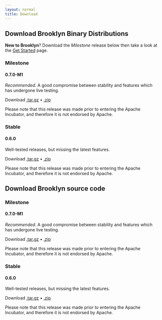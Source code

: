 ```yaml
---
layout: normal
title: Download
---
```


## Download Brooklyn Binary Distributions

**New to Brooklyn**? Download the *Milestone* release below then take a look
at the [Get Started](quickstart/) page.

<div class="row">
<div class="col-md-6" markdown="1">

### Milestone

#### 0.7.0-M1
*Recommended*. A good compromise between stability and features which has undergone live testing.

Download [.tar.gz](http://search.maven.org/remotecontent?filepath=io/brooklyn/brooklyn-dist/0.7.0-M1/brooklyn-dist-0.7.0-M1-dist.tar.gz)
&bull; [.zip](http://search.maven.org/remotecontent?filepath=io/brooklyn/brooklyn-dist/0.7.0-M1/brooklyn-dist-0.7.0-M1-dist.zip)

Please note that this release was made prior to entering the Apache Incubator, and therefore it is not endorsed by Apache.

</div>
<div class="col-md-6" markdown="1">

### Stable

#### 0.6.0
Well-tested releases, but missing the latest features.

Download [.tar.gz](http://search.maven.org/remotecontent?filepath=io/brooklyn/brooklyn-dist/0.6.0/brooklyn-dist-0.6.0-dist.tar.gz)
&bull; [.zip](http://search.maven.org/remotecontent?filepath=io/brooklyn/brooklyn-dist/0.6.0/brooklyn-dist-0.6.0-dist.zip)

Please note that this release was made prior to entering the Apache Incubator, and therefore it is not endorsed by Apache.

</div>
</div>


## Download Brooklyn source code

<div class="row">
<div class="col-md-6" markdown="1">

### Milestone

#### 0.7.0-M1
*Recommended*. A good compromise between stability and features which has undergone live testing.

Download [.tar.gz](https://github.com/apache/incubator-brooklyn/archive/0.7.0-M1.tar.gz)
&bull; [.zip](https://github.com/apache/incubator-brooklyn/archive/0.7.0-M1.zip)

Please note that this release was made prior to entering the Apache Incubator, and therefore it is not endorsed by Apache.

</div>
<div class="col-md-6" markdown="1">

### Stable

#### 0.6.0
Well-tested releases, but missing the latest features.

Download [.tar.gz](https://github.com/apache/incubator-brooklyn/archive/v0.6.0.tar.gz)
&bull; [.zip](https://github.com/apache/incubator-brooklyn/archive/v0.6.0.zip)

Please note that this release was made prior to entering the Apache Incubator, and therefore it is not endorsed by Apache.

</div>
</div>
